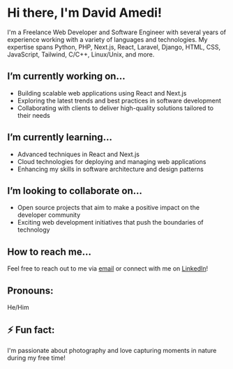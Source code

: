 # Hi there, I'm David Amedi!

I'm a Freelance Web Developer and Software Engineer with several years of experience working with a variety of languages and technologies. My expertise spans Python, PHP, Next.js, React, Laravel, Django, HTML, CSS, JavaScript, Tailwind, C/C++, Linux/Unix, and more.

##  I’m currently working on...

- Building scalable web applications using React and Next.js
- Exploring the latest trends and best practices in software development
- Collaborating with clients to deliver high-quality solutions tailored to their needs

##  I’m currently learning...

- Advanced techniques in React and Next.js
- Cloud technologies for deploying and managing web applications
- Enhancing my skills in software architecture and design patterns

##  I’m looking to collaborate on...

- Open source projects that aim to make a positive impact on the developer community
- Exciting web development initiatives that push the boundaries of technology

##  How to reach me...

Feel free to reach out to me via [email](mailto:amukoahdavid@gmail.com) or connect with me on [LinkedIn](https://www.linkedin.com/in/ameditechwizard/)!

##  Pronouns:

He/Him

## ⚡ Fun fact:

I'm passionate about photography and love capturing moments in nature during my free time!

<!---
AmedDavid/AmedDavid is a special repository because its `README.md` (this file) appears on your GitHub profile.
You can click the Preview link to take a look at your changes.
--->
